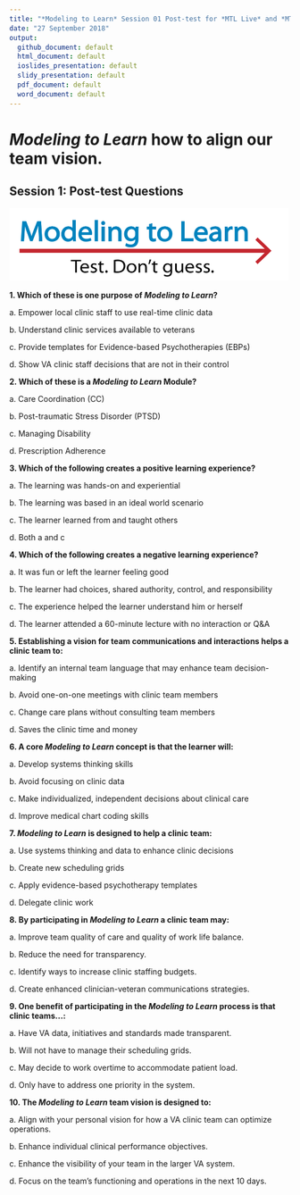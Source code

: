 ```yaml
---
title: "*Modeling to Learn* Session 01 Post-test for *MTL Live* and *MTL Video*"
date: "27 September 2018"
output: 
  github_document: default
  html_document: default
  ioslides_presentation: default
  slidy_presentation: default
  pdf_document: default
  word_document: default
---
```

# *Modeling to Learn* how to align our team vision.
<!-- MTL Logo, HTML img tag -->
## Session 1: Post-test Questions	
<img src = "https://raw.githubusercontent.com/lzim/teampsd/teampsd_style/mtl_logo/mtl_testdontguess_sm.png"
     height = "130" width = "500">  
					
**1. Which of these is one purpose of *Modeling to Learn*?**						

a. Empower local clinic staff to use real-time clinic data	

b. Understand clinic services available to veterans						

c. Provide templates for Evidence-based Psychotherapies (EBPs)						

d. Show VA clinic staff decisions that are not in their control						
							
**2. Which of these is a *Modeling to Learn* Module?**						

a. Care Coordination (CC)						

b. Post-traumatic Stress Disorder (PTSD)						

c. Managing Disability						

d. Prescription Adherence						
							
**3. Which of the following creates a positive learning experience?**						

a. The learning was hands-on and experiential						

b. The learning was based in an ideal world scenario

c. The learner learned from and taught others						

d. Both a and c						
							
**4. Which of the following creates a negative learning experience?**						

a. It was fun or left the learner feeling good						

b. The learner had choices, shared authority, control, and responsibility						

c. The experience helped the learner understand him or herself						

d. The learner attended a 60-minute lecture with no interaction or Q&A						
							
**5. Establishing a vision for team communications and interactions helps a clinic team to:**					

a. Identify an internal team language that may enhance team decision-making						

b. Avoid one-on-one meetings with clinic team members						

c. Change care plans without consulting team members						

d. Saves the clinic time and money						
											
**6. A core *Modeling to Learn* concept is that the learner will:**						

a. Develop systems thinking skills						

b. Avoid focusing on clinic data						

c. Make individualized, independent decisions about clinical care						

d. Improve medical chart coding skills						
												
**7. *Modeling to Learn* is designed to help a clinic team:**						

a. Use systems thinking and data to enhance clinic decisions						

b. Create new scheduling grids						

c. Apply evidence-based psychotherapy templates						

d. Delegate clinic work						
							
**8. By participating in *Modeling to Learn* a clinic team may:**						

a. Improve team quality of care and quality of work life balance.						

b. Reduce the need for transparency.						

c. Identify ways to increase clinic staffing budgets.						

d. Create enhanced clinician-veteran communications strategies.						
													
**9. One benefit of participating in the *Modeling to Learn* process is that clinic teams...:**						

a. Have VA data, initiatives and standards made transparent.						

b. Will not have to manage their scheduling grids.						

c. May decide to work overtime to accommodate patient load.						

d. Only have to address one priority in the system.						
													
**10. The *Modeling to Learn* team vision  is designed to:**						

a. Align with your personal vision for how a VA clinic team can optimize operations.						

b. Enhance individual clinical performance objectives.						

c. Enhance the visibility of your team in the larger VA system.						

d. Focus on the team’s functioning and operations in the next 10 days.						
